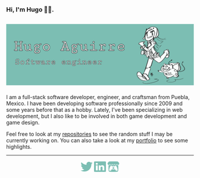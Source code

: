 ### Hi, I'm Hugo 🐱‍💻.
![image](img/banner.png)
---

I am a full-stack software developer, engineer, and craftsman from Puebla, Mexico. I have been developing software professionally since 2009 and some years before that as a hobby. Lately, I've been specializing in web development, but I also like to be involved in both game development and game design.

Feel free to look at my [repositories](https://github.com/bul-ikana?tab=repositories) to see the random stuff I may be currently working on. You can also take a look at my [portfolio](posts/portfolio.md) to see some highlights.

---
<div align="center">
	<a href="https://twitter.com/hugoagmtz"><img src="img/twitter.svg" width="32" height="32"></a>
	<a href="https://www.linkedin.com/in/hugoaguirre/"><img src="img/linkedin.svg" width="32" height="32"></a>
	<a href="https://bul-ikana.itch.io/"><img src="img/itchio.svg" width="32" height="32"></a>
</div>